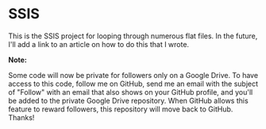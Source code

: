 SSIS
====

This is the SSIS project for looping through numerous flat files.  In the future, I'll add a link to an article on how to do this that I wrote.

**Note:**

Some code will now be private for followers only on a Google Drive.  To have access to this code, follow me on GitHub, send me an email with the subject of "Follow" with an email that also shows on your GitHub profile, and you'll be added to the private Google Drive repository.  When GitHub allows this feature to reward followers, this repository will move back to GitHub.  Thanks!
